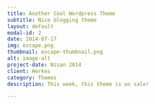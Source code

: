 ```yaml
---
title: Another Cool Wordpress Theme
subtitle: Nice blogging theme
layout: default
modal-id: 2
date: 2014-07-17
img: escape.png
thumbnail: escape-thumbnail.png
alt: image-alt
project-date: Nisan 2014
client: Herkes
category: Themes
description: This week, this theme is on sale!

---
```

